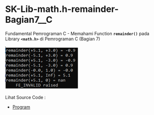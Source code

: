 # SK-Lib-math.h-remainder-Bagian7__C
Fundamental Pemrograman C - Memahami Function <code><b>remainder()</b></code> pada Library <code><b>&lt;math.h></b></code> di Pemrograman C (Bagian 7)<br><br>
<img src="https://github.com/RizkyKhapidsyah/SK-Lib-math.h-remainder-Bagian7__C/blob/master/SK-Lib-math.h-remainder-Bagian7__C/result/001.PNG"><br><br>
Lihat Source Code : <br>
- <a href="https://github.com/RizkyKhapidsyah/SK-Lib-math.h-remainder-Bagian7__C/blob/master/SK-Lib-math.h-remainder-Bagian7__C/Source.c">Program</a>
